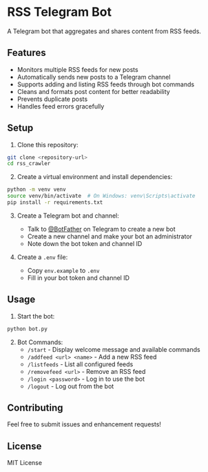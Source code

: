 # RSS Telegram Bot

A Telegram bot that aggregates and shares content from RSS feeds.

## Features

- Monitors multiple RSS feeds for new posts
- Automatically sends new posts to a Telegram channel
- Supports adding and listing RSS feeds through bot commands
- Cleans and formats post content for better readability
- Prevents duplicate posts
- Handles feed errors gracefully

## Setup

1. Clone this repository:
```bash
git clone <repository-url>
cd rss_crawler
```

2. Create a virtual environment and install dependencies:
```bash
python -m venv venv
source venv/bin/activate  # On Windows: venv\Scripts\activate
pip install -r requirements.txt
```

3. Create a Telegram bot and channel:
   - Talk to [@BotFather](https://t.me/botfather) on Telegram to create a new bot
   - Create a new channel and make your bot an administrator
   - Note down the bot token and channel ID

4. Create a `.env` file:
   - Copy `env.example` to `.env`
   - Fill in your bot token and channel ID

## Usage

1. Start the bot:
```bash
python bot.py
```

2. Bot Commands:
   - `/start` - Display welcome message and available commands
   - `/addfeed <url> <name>` - Add a new RSS feed
   - `/listfeeds` - List all configured feeds
   - `/removefeed <url>` - Remove an RSS feed
   - `/login <password>` - Log in to use the bot
   - `/logout` - Log out from the bot
   
## Contributing

Feel free to submit issues and enhancement requests!

## License

MIT License 